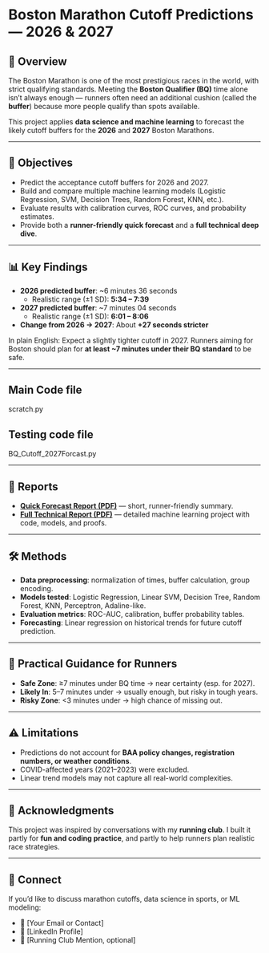 # Boston Marathon Cutoff Predictions — 2026 & 2027

## 📌 Overview
The Boston Marathon is one of the most prestigious races in the world, with strict qualifying standards. Meeting the **Boston Qualifier (BQ)** time alone isn’t always enough — runners often need an additional cushion (called the **buffer**) because more people qualify than spots available.

This project applies **data science and machine learning** to forecast the likely cutoff buffers for the **2026** and **2027** Boston Marathons.

---

## 🎯 Objectives
- Predict the acceptance cutoff buffers for 2026 and 2027.
- Build and compare multiple machine learning models (Logistic Regression, SVM, Decision Trees, Random Forest, KNN, etc.).
- Evaluate results with calibration curves, ROC curves, and probability estimates.
- Provide both a **runner-friendly quick forecast** and a **full technical deep dive**.

---

## 📊 Key Findings
- **2026 predicted buffer**: ~6 minutes 36 seconds  
  - Realistic range (±1 SD): **5:34 – 7:39**
- **2027 predicted buffer**: ~7 minutes 04 seconds  
  - Realistic range (±1 SD): **6:01 – 8:06**
- **Change from 2026 → 2027**: About **+27 seconds stricter**

In plain English: Expect a slightly tighter cutoff in 2027. Runners aiming for Boston should plan for **at least ~7 minutes under their BQ standard** to be safe.

---
## Main Code file 
scratch.py
## Testing code file 
BQ_Cutoff_2027Forcast.py
___

## 📑 Reports
- **[Quick Forecast Report (PDF)](reports/BostonMarathon2026And2027Predictions.pdf)** — short, runner-friendly summary.  
- **[Full Technical Report (PDF)](reports/BostonMarathon2026And2027PredictionsReport.pdf)** — detailed machine learning project with code, models, and proofs.

---

## 🛠️ Methods
- **Data preprocessing**: normalization of times, buffer calculation, group encoding.
- **Models tested**: Logistic Regression, Linear SVM, Decision Tree, Random Forest, KNN, Perceptron, Adaline-like.
- **Evaluation metrics**: ROC-AUC, calibration, buffer probability tables.
- **Forecasting**: Linear regression on historical trends for future cutoff prediction.

---

## 🏃 Practical Guidance for Runners
- **Safe Zone**: ≥7 minutes under BQ time → near certainty (esp. for 2027).  
- **Likely In**: 5–7 minutes under → usually enough, but risky in tough years.  
- **Risky Zone**: <3 minutes under → high chance of missing out.  

---

## ⚠️ Limitations
- Predictions do not account for **BAA policy changes, registration numbers, or weather conditions**.  
- COVID-affected years (2021–2023) were excluded.  
- Linear trend models may not capture all real-world complexities.  

---

## 🙌 Acknowledgments
This project was inspired by conversations with my **running club**. I built it partly for **fun and coding practice**, and partly to help runners plan realistic race strategies.  

---

## 🔗 Connect
If you’d like to discuss marathon cutoffs, data science in sports, or ML modeling:  
- 📧 [Your Email or Contact]  
- 💼 [LinkedIn Profile]  
- 🏃 [Running Club Mention, optional]
